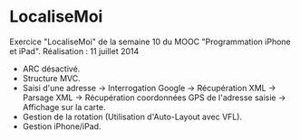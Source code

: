 # LocaliseMoi
Exercice "LocaliseMoi" de la semaine 10 du MOOC "Programmation iPhone et iPad". Réalisation : 11 juillet 2014

- ARC désactivé.
- Structure MVC.
- Saisi d'une adresse -> Interrogation Google -> Récupération XML -> Parsage XML -> Récupération coordonnées GPS de l'adresse saisie -> Affichage sur la carte.
- Gestion de la rotation (Utilisation d'Auto-Layout avec VFL).
- Gestion iPhone/iPad.
